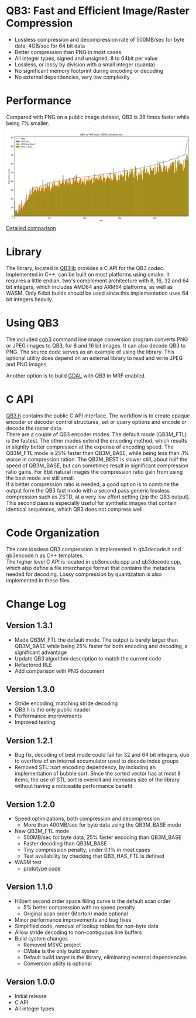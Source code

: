 # QB3: Fast and Efficient Image/Raster Compression

- Lossless compression and decompression rate of 500MB/sec for byte data, 4GB/sec for 64 bit data
- Better compression than PNG in most cases
- All integer types, signed and unsigned, 8 to 64bit per value
- Lossless, or lossy by division with a small integer (quanta)
- No significant memory footprint during encoding or decoding
- No external dependencies, very low complexity

# Performance
Compared with PNG on a public image dataset, QB3 is 38 times faster while being 7% smaller.  

![Compression vs PNG](performance/CID22_QB3vsPNG.svg)
[Detailed comparison](performance/performance.md)

# Library
The library, located in [QB3lib](QB3lib) provides a C API for the QB3 codec.
Implemented in C++, can be built on most platforms using cmake.
It requires a little endian, two's complement architecture with 8, 16, 32 
and 64 bit integers, which includes AMD64 and ARM64 platforms, as well as WASM.
Only 64bit builds should be used since this implementation uses 64 bit integers heavily.

# Using QB3
The included [cqb3](cqb3.md) command line image conversion program converts PNG 
or JPEG images to QB3, for 8 and 16 bit images. It can also decode QB3 to PNG.
The source code serves as an example of using the library.
This optional utility does depend on an external library to read and write 
JPEG and PNG images.

Another option is to build [GDAL](https://github.com/OSGeo/GDAL) with
QB3 in MRF enabled.

# C API
[QB3.h](QB3lib/QB3.h) contains the public C API interface.
The workflow is to create opaque encoder or decoder control structures, 
set or query options and encode or decode the raster data.  
There are a couple of QB3 encoder modes. The default mode (QB3M_FTL) is the fastest. 
The other modes extend the encoding method, which results in slighlty better 
compression at the expense of encoding speed. The QB3M_FTL mode is 25% faster 
than QB3M_BASE, while being less than .1% worse in compression ration. 
The QB3M_BEST is slower still, about half the speed of QB3M_BASE, but can 
sometimes result in significant compression ratio gains. For 8bit natural 
images the compression ratio gain from using the best mode are still small.  
If a better compression ratio is needed, a good option is to combine the output
form the QB3 fast mode with a second pass generic lossless compression such 
as ZSTD, at a very low effort setting (zip the QB3 output). This second pass 
is especially useful for synthetic images that contain identical sequences,
which QB3 does not compress well.

# Code Organization
The core lossless QB3 compression is implemented in qb3decode.h and qb3encode.h 
as C++ templates.  
The higher level C API is located in qb3encode.cpp and qb3decode.cpp,
which also define a file interchange format that contains the metadata needed 
for decoding. Lossy compression by quantization is also implemented in these files.

# Change Log

## Version 1.3.1
- Made QB3M_FTL the default mode. The output is barely larger than QB3M_BASE 
 while being 25% faster for both encoding and decoding, a significant advantage
- Update QB3 algorithm description to match the current code
- Refactored RLE
- Add comparison with PNG document

## Version 1.3.0
- Stride encoding, matching stride decoding
- QB3.h is the only public header
- Performance improvements
- Improved testing

## Version 1.2.1
- Bug fix, decoding of best mode could fail for 32 and 64 bit integers, due to
overflow of an internal accumulator used to decode index groups
- Removed STL::sort encoding dependency, by including an implementation
of bubble sort. Since the sorted vector has at most 8 items, the use of STL
sort is overkill and increases size of the library without having a noticeable
performance benefit

## Version 1.2.0
- Speed optimizations, both compression and decompression
    - More than 400MB/sec for byte data using the QB3M_BASE mode
- New QB3M_FTL mode
	- 500MB/sec for byte data, 25% faster encoding than QB3M_BASE
    - Faster decoding than QB3M_BASE
 	- Tiny compression penalty, under 0.1% in most cases
  	- Test availability by checking that QB3_HAS_FTL is defined
- WASM test
    - [prototype code](attic/world.cpp)

## Version 1.1.0
- Hilbert second order space filling curve is the default scan order
    - 5% better compression with no speed penalty
    - Original scan order (Morton) made optional
- Minor performance improvements and bug fixes
- Simplified code, removal of lookup tables for non-byte data
- Allow stride decoding to non-contiguous line buffers
- Build system changes
    - Removed MSVC project
    - CMake is the only build system
    - Default build target is the library, eliminating external dependencies
    - Conversion utility is optional

## Version 1.0.0
- Initial release
- C API
- All integer types

